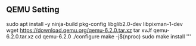 ## QEMU Setting

 
     
sudo apt install -y ninja-build pkg-config libglib2.0-dev libpixman-1-dev
wget https://download.qemu.org/qemu-6.2.0.tar.xz
tar xvJf qemu-6.2.0.tar.xz
cd qemu-6.2.0
./configure
make -j$(nproc)
sudo make install
'''
